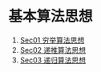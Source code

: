 # 基本算法思想

1. [Sec01 穷举算法思想](https://github.com/shenyuanluo/C_CPP_CommAlgorithm/tree/master/Ch02_%E5%9F%BA%E6%9C%AC%E7%AE%97%E6%B3%95%E6%80%9D%E6%83%B3/Sec01_%E7%A9%B7%E4%B8%BE%E7%AE%97%E6%B3%95%E6%80%9D%E6%83%B3)
2. [Sec02 递推算法思想](https://github.com/shenyuanluo/C_CPP_CommAlgorithm/tree/master/Ch02_%E5%9F%BA%E6%9C%AC%E7%AE%97%E6%B3%95%E6%80%9D%E6%83%B3/Sec02_%E9%80%92%E6%8E%A8%E7%AE%97%E6%B3%95%E6%80%9D%E6%83%B3)
3. [Sec03 递归算法思想]()